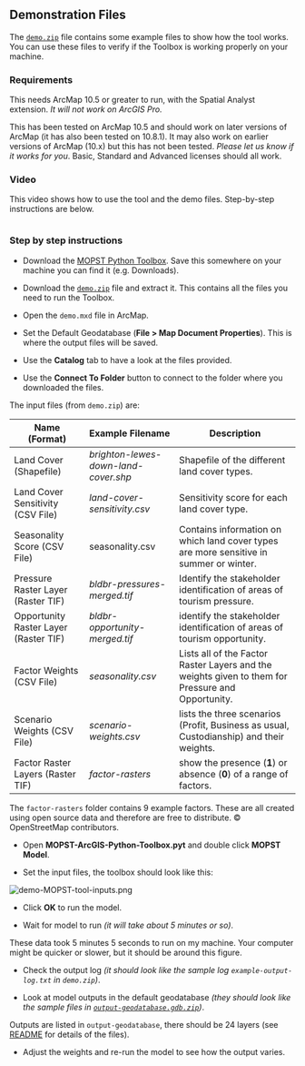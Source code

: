 ## Demonstration Files

The [`demo.zip`](https://github.com/mopst/arcgis-python-toolbox/releases/download/v1.0.0/demo.zip) file contains some example files to show how the tool works. You can use these files to verify if the Toolbox is working properly on your machine. 

### Requirements

This needs ArcMap 10.5 or greater to run, with the Spatial Analyst extension. *It will not work on ArcGIS Pro.*

This has been tested on ArcMap 10.5 and should work on later versions of ArcMap (it has also been tested on 10.8.1). It may also work on earlier versions of ArcMap (10.x) but this has not been tested. *Please let us know if it works for you*. Basic, Standard and Advanced licenses should all work. 

### Video

This video shows how to use the tool and the demo files. Step-by-step instructions are below. 

[![]()](https://www.youtube.com/watch?v=VID)

### Step by step instructions

- Download the [MOPST Python Toolbox](https://github.com/mopst/arcgis-python-toolbox/releases/download/v1.0.0/MOPST-ArcGIS-Python-Toolbox.pyt). Save this somewhere on your machine you can find it (e.g. Downloads). 

- Download the [`demo.zip`](https://github.com/mopst/arcgis-python-toolbox/releases/download/v1.0.0/demo.zip) file and extract it. This contains all the files you need to run the Toolbox. 

- Open the `demo.mxd` file in ArcMap. 

- Set the Default Geodatabase (**File > Map Document Properties**). This is where the output files will be saved. 

- Use the **Catalog** tab to have a look at the files provided. 

- Use the **Connect To Folder** button to connect to the folder where you downloaded the files. 

The input files (from `demo.zip`) are:

Name (Format) | Example Filename | Description
-- | -- | -- 
Land Cover (Shapefile) | *brighton-lewes-down-land-cover.shp* | Shapefile of the different land cover types. 
Land Cover Sensitivity (CSV File) | *land-cover-sensitivity.csv* | Sensitivity score for each land cover type.
Seasonality Score (CSV File) | seasonality.csv | Contains information on which land cover types are more sensitive in summer or winter. 
Pressure Raster Layer (Raster TIF) | *bldbr-pressures-merged.tif* | Identify the stakeholder identification of areas of tourism pressure. 
Opportunity Raster Layer (Raster TIF) | *bldbr-opportunity-merged.tif* | identify the stakeholder identification of areas of tourism opportunity. 
Factor Weights (CSV File) | *seasonality.csv* | Lists all of the Factor Raster Layers and the weights given to them for Pressure and Opportunity.
Scenario Weights (CSV File) | *scenario-weights.csv* | lists the three scenarios (Profit, Business as usual, Custodianship) and their weights. 
Factor Raster Layers (Raster TIF) | *factor-rasters* | show the presence (**1**) or absence (**0**) of a range of factors. 

The `factor-rasters` folder contains 9 example factors. These are all created using open source data and therefore are free to distribute. © OpenStreetMap contributors. 

- Open **MOPST-ArcGIS-Python-Toolbox.pyt** and double click **MOPST Model**. 

- Set the input files, the toolbox should look like this:

![demo-MOPST-tool-inputs.png]()

- Click **OK** to run the model.

- Wait for model to run *(it will take about 5 minutes or so)*. 

These data took 5 minutes 5 seconds to run on my machine. Your computer might be quicker or slower, but it should be around this figure. 
 

- Check the output log *(it should look like the sample log `example-output-log.txt` in `demo.zip`)*. 

- Look at model outputs in the default geodatabase *(they should look like the sample files in [`output-geodatabase.gdb.zip`](https://github.com/mopst/arcgis-python-toolbox/releases/download/v1.0.0/output-geodatabase.gdb.zip))*. 

Outputs are listed in `output-geodatabase`, there should be 24 layers (see [README](readme.md) for details of the files). 

- Adjust the weights and re-run the model to see how the output varies.

